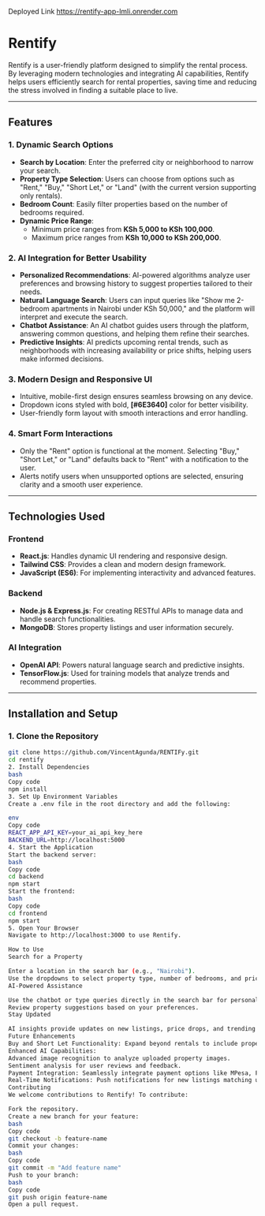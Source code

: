 Deployed Link https://rentify-app-lmli.onrender.com
# Rentify

Rentify is a user-friendly platform designed to simplify the rental process. By leveraging modern technologies and integrating AI capabilities, Rentify helps users efficiently search for rental properties, saving time and reducing the stress involved in finding a suitable place to live.

---

## Features

### 1. **Dynamic Search Options**
- **Search by Location**: Enter the preferred city or neighborhood to narrow your search.
- **Property Type Selection**: Users can choose from options such as "Rent," "Buy," "Short Let," or "Land" (with the current version supporting only rentals).
- **Bedroom Count**: Easily filter properties based on the number of bedrooms required.
- **Dynamic Price Range**: 
  - Minimum price ranges from **KSh 5,000 to KSh 100,000**.
  - Maximum price ranges from **KSh 10,000 to KSh 200,000**.

### 2. **AI Integration for Better Usability**
- **Personalized Recommendations**: AI-powered algorithms analyze user preferences and browsing history to suggest properties tailored to their needs.
- **Natural Language Search**: Users can input queries like "Show me 2-bedroom apartments in Nairobi under KSh 50,000," and the platform will interpret and execute the search.
- **Chatbot Assistance**: An AI chatbot guides users through the platform, answering common questions, and helping them refine their searches.
- **Predictive Insights**: AI predicts upcoming rental trends, such as neighborhoods with increasing availability or price shifts, helping users make informed decisions.

### 3. **Modern Design and Responsive UI**
- Intuitive, mobile-first design ensures seamless browsing on any device.
- Dropdown icons styled with bold, **[#6E3640]** color for better visibility.
- User-friendly form layout with smooth interactions and error handling.

### 4. **Smart Form Interactions**
- Only the "Rent" option is functional at the moment. Selecting "Buy," "Short Let," or "Land" defaults back to "Rent" with a notification to the user.
- Alerts notify users when unsupported options are selected, ensuring clarity and a smooth user experience.

---

## Technologies Used

### **Frontend**
- **React.js**: Handles dynamic UI rendering and responsive design.
- **Tailwind CSS**: Provides a clean and modern design framework.
- **JavaScript (ES6)**: For implementing interactivity and advanced features.

### **Backend**
- **Node.js & Express.js**: For creating RESTful APIs to manage data and handle search functionalities.
- **MongoDB**: Stores property listings and user information securely.

### **AI Integration**
- **OpenAI API**: Powers natural language search and predictive insights.
- **TensorFlow.js**: Used for training models that analyze trends and recommend properties.

---

## Installation and Setup

### **1. Clone the Repository**
```bash
git clone https://github.com/VincentAgunda/RENTIFy.git
cd rentify
2. Install Dependencies
bash
Copy code
npm install
3. Set Up Environment Variables
Create a .env file in the root directory and add the following:

env
Copy code
REACT_APP_API_KEY=your_ai_api_key_here
BACKEND_URL=http://localhost:5000
4. Start the Application
Start the backend server:
bash
Copy code
cd backend
npm start
Start the frontend:
bash
Copy code
cd frontend
npm start
5. Open Your Browser
Navigate to http://localhost:3000 to use Rentify.

How to Use
Search for a Property

Enter a location in the search bar (e.g., "Nairobi").
Use the dropdowns to select property type, number of bedrooms, and price range.
AI-Powered Assistance

Use the chatbot or type queries directly in the search bar for personalized recommendations.
Review property suggestions based on your preferences.
Stay Updated

AI insights provide updates on new listings, price drops, and trending locations.
Future Enhancements
Buy and Short Let Functionality: Expand beyond rentals to include property purchases and short-term leases.
Enhanced AI Capabilities:
Advanced image recognition to analyze uploaded property images.
Sentiment analysis for user reviews and feedback.
Payment Integration: Seamlessly integrate payment options like MPesa, PayPal, and Stripe.
Real-Time Notifications: Push notifications for new listings matching user preferences.
Contributing
We welcome contributions to Rentify! To contribute:

Fork the repository.
Create a new branch for your feature:
bash
Copy code
git checkout -b feature-name
Commit your changes:
bash
Copy code
git commit -m "Add feature name"
Push to your branch:
bash
Copy code
git push origin feature-name
Open a pull request.
